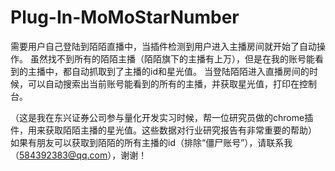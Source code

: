 # Plug-In-MoMoStarNumber
需要用户自己登陆到陌陌直播中，当插件检测到用户进入主播房间就开始了自动操作。
虽然找不到所有的陌陌主播（陌陌旗下的主播有上万），但是在我的账号能看到的主播中，都自动抓取到了主播的id和星光值。
当登陆陌陌进入直播房间的时候，可以自动搜索出当前账号能看到的所有的主播，并获取星光值，打印在控制台。

（这是我在东兴证券公司参与量化开发实习时候，帮一位研究员做的chrome插件，用来获取陌陌主播的星光值。这些数据对行业研究报告有非常重要的帮助）
如果有朋友可以获取到陌陌的所有主播的id（排除“僵尸账号”），请联系我（584392383@qq.com），谢谢！
